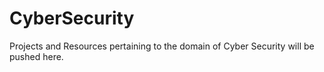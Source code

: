 # CyberSecurity
Projects and Resources pertaining to the domain of Cyber Security will be pushed here.
